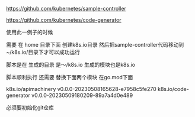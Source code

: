https://github.com/kubernetes/sample-controller

https://github.com/kubernetes/code-generator

使用此一例子的时候



需要 在 home 目录下面 创建k8s.io目录 然后把sample-controller代码移动到~/k8s.io/目录下才可以成功运行

脚本是在 生成的目录 是～/k8s.io
生成的模块也是k8s.io

脚本顺利执行 还需要 替换下面两个模块 在go.mod下面

k8s.io/apimachinery v0.0.0-20230508165628-e7958c5fe270
k8s.io/code-generator v0.0.0-20230509180209-89a7a4d0e489

必须要初始化git仓库